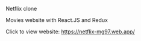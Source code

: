 Netflix clone

Movies website with React.JS and Redux

Click to view website: https://netflix-mg97.web.app/
